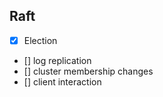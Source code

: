 ## Raft

- [x] Election
- [] log replication
- [] cluster membership changes
- [] client interaction

